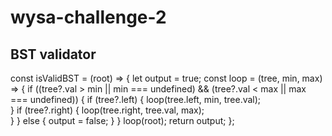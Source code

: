 # wysa-challenge-2
## BST validator

const isValidBST = (root) => {
    let output = true;
    const loop = (tree, min, max) => {
        if ((tree?.val > min || min === undefined) && (tree?.val < max || max === undefined)) {
            if (tree?.left) {
                loop(tree.left, min, tree.val);    
            }
            if (tree?.right) {
                loop(tree.right, tree.val, max);    
            }
        } else {
            output = false;
        }
    }
    loop(root);
    return output;
};
